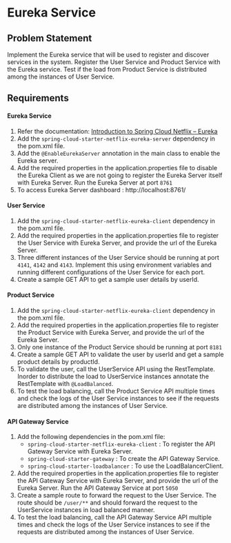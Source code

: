 # Eureka Service

## Problem Statement

Implement the Eureka service that will be used to register and discover services in the system. Register the User Service and Product Service with the Eureka service. Test if the load from Product Service is distributed among the instances of User Service.

## Requirements
#### Eureka Service
1. Refer the documentation: [Introduction to Spring Cloud Netflix – Eureka](https://www.baeldung.com/spring-cloud-netflix-eureka)
2. Add the `spring-cloud-starter-netflix-eureka-server` dependency in the pom.xml file.
3. Add the `@EnableEurekaServer` annotation in the main class to enable the Eureka server.
4. Add the required properties in the application.properties file to disable the Eureka Client as we are not going to register the Eureka Server itself with Eureka Server. Run the Eureka Server at port `8761`
5. To access Eureka Server dashboard : http://localhost:8761/

#### User Service
1. Add the `spring-cloud-starter-netflix-eureka-client` dependency in the pom.xml file.
2. Add the required properties in the application.properties file to register the User Service with Eureka Server, and provide the url of the Eureka Server.
3. Three different instances of the User Service should be running at port `4141`, `4142` and `4143`. Implement this using environment variables and running different configurations of the User Service for each port.
4. Create a sample GET API to get a sample user details by userId.

#### Product Service
1. Add the `spring-cloud-starter-netflix-eureka-client` dependency in the pom.xml file.
2. Add the required properties in the application.properties file to register the Product Service with Eureka Server, and provide the url of the Eureka Server.
3. Only one instance of the Product Service should be running at port `8181`
4. Create a sample GET API to validate the user by userId and get a sample product details by productId.
5. To validate the user, call the UserService API using the RestTemplate. Inorder to distribute the load to UserService instances annotate the RestTemplate with `@LoadBalanced`.
6. To test the load balancing, call the Product Service API multiple times and check the logs of the User Service instances to see if the requests are distributed among the instances of User Service.

#### API Gateway Service
1. Add the following dependencies in the pom.xml file:
   - `spring-cloud-starter-netflix-eureka-client` : To register the API Gateway Service with Eureka Server.
   - `spring-cloud-starter-gateway` : To create the API Gateway Service.
   - `spring-cloud-starter-loadbalancer` : To use the LoadBalancerClient.
2. Add the required properties in the application.properties file to register the API Gateway Service with Eureka Server, and provide the url of the Eureka Server. Run the API Gateway Service at port `5050`
3. Create a sample route to forward the request to the User Service. The route should be `/user/**` and should forward the request to the UserService instances in load balanced manner.
4. To test the load balancing, call the API Gateway Service API multiple times and check the logs of the User Service instances to see if the requests are distributed among the instances of User Service.
